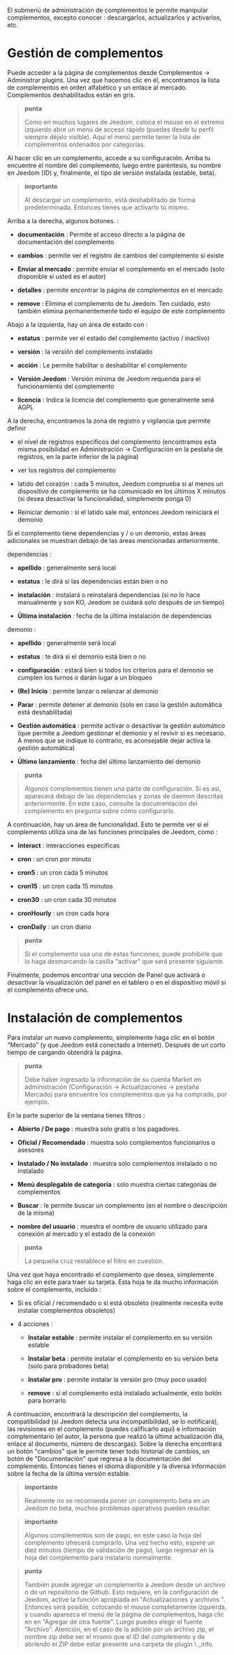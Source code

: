 El submenú de administración de complementos le permite manipular complementos, excepto
conocer : descargarlos, actualizarlos y activarlos, etc.

Gestión de complementos 
===================

Puede acceder a la página de complementos desde Complementos → Administrar
plugins. Una vez que hacemos clic en él, encontramos la lista de
complementos en orden alfabético y un enlace al mercado. Complementos
deshabilitados están en gris.

> **punta**
>
> Como en muchos lugares de Jeedom, coloca el mouse en el extremo izquierdo
> abre un menú de acceso rápido (puedes
> desde tu perfil siempre déjalo visible). Aquí el menú
> permite tener la lista de complementos ordenados por categorías.

Al hacer clic en un complemento, accede a su configuración. Arriba tu
encuentre el nombre del complemento, luego entre paréntesis, su nombre en Jeedom
(ID) y, finalmente, el tipo de versión instalada (estable, beta).

> **importante**
>
> Al descargar un complemento, está deshabilitado de forma predeterminada.
> Entonces tienes que activarlo tú mismo.

Arriba a la derecha, algunos botones. :

-   **documentación** : Permite el acceso directo a la página de
    documentación del complemento

-   **cambios** : permite ver el registro de cambios del complemento si existe

-   **Enviar al mercado** : permite enviar el complemento en el mercado
    (solo disponible si usted es el autor)

-   **detalles** : permite encontrar la página de complementos en el mercado

-   **remove** : Elimina el complemento de tu Jeedom. Ten cuidado, esto
    también elimina permanentemente todo el equipo de este complemento

Abajo a la izquierda, hay un área de estado con :

-   **estatus** : permite ver el estado del complemento (activo / inactivo)

-   **versión** : la versión del complemento instalado

-   **acción** : Le permite habilitar o deshabilitar el complemento

-   **Versión Jeedom** : Versión mínima de Jeedom requerida
    para el funcionamiento del complemento

-   **licencia** : Indica la licencia del complemento que generalmente será
    AGPL

A la derecha, encontramos la zona de registro y vigilancia que permite definir 

-   el nivel de registros específicos del complemento (encontramos esta misma posibilidad en
Administración → Configuración en la pestaña de registros, en la parte inferior de la página)

-   ver los registros del complemento

-   latido del corazón : cada 5 minutos, Jeedom comprueba si al menos un dispositivo de complemento se ha comunicado en los últimos X minutos (si desea desactivar la funcionalidad, simplemente ponga 0)

-   Reiniciar demonio : si el latido sale mal, entonces Jeedom reiniciará el demonio

Si el complemento tiene dependencias y / o un demonio, estas áreas
adicionales se muestran debajo de las áreas mencionadas anteriormente.

dependencias :

-   **apellido** : generalmente será local

-   **estatus** : le dirá si las dependencias están bien o no

-   **instalación** : instalará o reinstalará
    dependencias (si no lo hace manualmente y son
    KO, Jeedom se cuidará solo después de un tiempo)

-   **Última instalación** : fecha de la última instalación de
    dependencias

demonio :

-   **apellido** : generalmente será local

-   **estatus** : te dirá si el demonio está bien o no

-   **configuración** : estará bien si todos los criterios para el demonio
    se cumplen los turnos o darán lugar a un bloqueo

-   **(Re) Inicio** : permite lanzar o relanzar al demonio

-   **Parar** : permite detener al demonio (solo en caso
    la gestión automática está deshabilitada)

-   **Gestión automática** : permite activar o desactivar la gestión
    automático (que permite a Jeedom gestionar el demonio y el
    revivir si es necesario. A menos que se indique lo contrario, es aconsejable
    dejar activa la gestión automática)

-   **Último lanzamiento** : fecha del último lanzamiento del demonio

> **punta**
>
> Algunos complementos tienen una parte de configuración. Si es así,
> aparecerá debajo de las dependencias y zonas de daemon descritas anteriormente.
> En este caso, consulte la documentación del complemento en
> pregunta sobre cómo configurarlo.

A continuación, hay un área de funcionalidad. Esto te permite ver
si el complemento utiliza una de las funciones principales de Jeedom, como :

-   **Interact** : interacciones específicas

-   **cron** : un cron por minuto

-   **cron5** : un cron cada 5 minutos

-   **cron15** : un cron cada 15 minutos

-   **cron30** : un cron cada 30 minutos

-   **cronHourly** : un cron cada hora

-   **cronDaily** : un cron diario

> **punta**
>
> Si el complemento usa una de estas funciones, puede
> prohibirle que lo haga desmarcando la casilla &quot;activar&quot; que será
> presente siguiente.

Finalmente, podemos encontrar una sección de Panel que activará o
desactivar la visualización del panel en el tablero o en el dispositivo móvil si
el complemento ofrece uno.

Instalación de complementos 
========================

Para instalar un nuevo complemento, simplemente haga clic en el botón
&quot;Mercado&quot; (y que Jeedom está conectado a Internet). Después de un corto tiempo de
cargando obtendrá la página.

> **punta**
>
> Debe haber ingresado la información de su cuenta Market en
> administración (Configuración → Actualizaciones → pestaña Mercado) para
> encuentre los complementos que ya ha comprado, por ejemplo.

En la parte superior de la ventana tienes filtros :

-   **Abierto / De pago** : muestra solo gratis o
    los pagadores.

-   **Oficial / Recomendado** : muestra solo complementos
    funcionarios o asesores

-   **Instalado / No instalado** : muestra solo complementos
    instalado o no instalado

-   **Menú desplegable de categoría** : solo muestra
    ciertas categorías de complementos

-   **Buscar** : le permite buscar un complemento (en el nombre o
    descripción de la misma)

-   **nombre del usuario** : muestra el nombre de usuario utilizado para
    conexión al mercado y el estado de la conexión

> **punta**
>
> La pequeña cruz restablece el filtro en cuestión.

Una vez que haya encontrado el complemento que desea, simplemente haga clic en
este para traer su tarjeta. Esta hoja te da mucho
información sobre el complemento, incluido :

-   Si es oficial / recomendado o si está obsoleto (realmente necesita
    evite instalar complementos obsoletos)

-   4 acciones :

    -   **Instalar estable** : permite instalar el complemento en su
        versión estable

    -   **Instalar beta** : permite instalar el complemento en su
        versión beta (solo para probadores beta)

    -   **Instalar pro** : permite instalar la versión pro (muy
        poco usado)

    -   **remove** : si el complemento está instalado actualmente, esto
        botón para borrarlo

A continuación, encontrará la descripción del complemento, la compatibilidad
(si Jeedom detecta una incompatibilidad, se lo notificará), las revisiones
en el complemento (puedes calificarlo aquí) e información
complementario (el autor, la persona que realizó la última actualización
día, enlace al documento, número de descargas). Sobre la derecha
encontrará un botón &quot;cambios&quot; que le permite tener todo
historial de cambios, un botón de &quot;Documentación&quot; que regresa
a la documentación del complemento. Entonces tienes el idioma disponible
y la diversa información sobre la fecha de la última versión estable.

> **importante**
>
> Realmente no se recomienda poner un complemento beta en un
> Jeedom no beta, muchos problemas operativos pueden
> resultar.

> **importante**
>
> Algunos complementos son de pago, en este caso la hoja del complemento
> ofrecerá comprarlo. Una vez hecho esto, espere un
> diez minutos (tiempo de validación de pago), luego regresar
> en la hoja del complemento para instalarlo normalmente.

> **punta**
>
> También puede agregar un complemento a Jeedom desde un archivo o
> de un repositorio de Github. Esto requiere, en la configuración de
> Jeedom, active la función apropiada en &quot;Actualizaciones y
> archivos &quot;. Entonces será posible, colocando el mouse completamente
> izquierda, y cuando aparezca el menú de la página de complementos, haga clic en
> en &quot;Agregar de otra fuente&quot;. Luego puedes elegir el
> fuente &quot;Archivo&quot;. Atención, en el caso de la adición por un archivo
> zip, el nombre zip debe ser el mismo que el ID del complemento y de
> abriendo el ZIP debe estar presente una carpeta de plugin \ _info.
